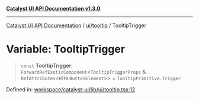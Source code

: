 [**Catalyst UI API Documentation v1.3.0**](../../../README.md)

---

[Catalyst UI API Documentation](../../../README.md) / [ui/tooltip](../README.md) / TooltipTrigger

# Variable: TooltipTrigger

> `const` **TooltipTrigger**: `ForwardRefExoticComponent`\<`TooltipTriggerProps` & `RefAttributes`\<`HTMLButtonElement`\>\> = `TooltipPrimitive.Trigger`

Defined in: [workspace/catalyst-ui/lib/ui/tooltip.tsx:12](https://github.com/TheBranchDriftCatalyst/catalyst-ui/blob/main/lib/ui/tooltip.tsx#L12)

